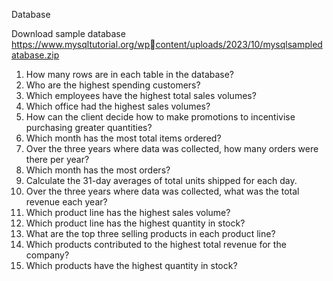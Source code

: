 Database

Download sample database https://www.mysqltutorial.org/wpcontent/uploads/2023/10/mysqlsampledatabase.zip

1. How many rows are in each table in the database?
2. Who are the highest spending customers?
3. Which employees have the highest total sales volumes?
4. Which office had the highest sales volumes?
5. How can the client decide how to make promotions to incentivise purchasing greater
quantities?
6. Which month has the most total items ordered?
7. Over the three years where data was collected, how many orders were there per year?
8. Which month has the most orders?
9. Calculate the 31-day averages of total units shipped for each day.
10. Over the three years where data was collected, what was the total revenue each
year?
11. Which product line has the highest sales volume?
12. Which product line has the highest quantity in stock?
13. What are the top three selling products in each product line?
14. Which products contributed to the highest total revenue for the company?
15. Which products have the highest quantity in stock?
